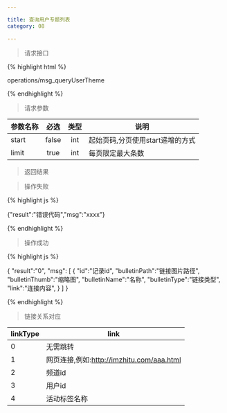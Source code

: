 ```yaml
---

title: 查询用户专题列表
category: 08

---
```


> 请求接口

{% highlight html %}

operations/msg_queryUserTheme

{% endhighlight %}

> 请求参数

|参数名称			|必选		|类型		|说明									
|-------------------|:---------:|:---------:|--------------------------------------------
|start				|false		|int		|起始页码,分页使用start递增的方式
|limit				|true		|int		|每页限定最大条数

> 返回结果

> 操作失败

{% highlight js %}

{"result":"错误代码","msg":"xxxx"}

{% endhighlight %}

> 操作成功

{% highlight js %}

{
    "result":"0", 
    "msg":
    [
        {
            "id":"记录id",
            "bulletinPath":"链接图片路径",
            "bulletinThumb":"缩略图",
            "bulletinName":"名称",
            "bulletinType":"链接类型",
            "link":"连接内容",
        }
    ]
}

{% endhighlight %}

> 链接关系对应

|linkType			|link							
|-------------------|--------------------------------------------
|0					|无需跳转
|1					|网页连接,例如:http://imzhitu.com/aaa.html
|2					|频道id
|3                  |用户id
|4                  |活动标签名称
